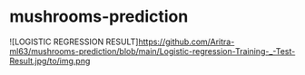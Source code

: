 # mushrooms-prediction
![LOGISTIC REGRESSION RESULT]https://github.com/Aritra-ml63/mushrooms-prediction/blob/main/Logistic-regression-Training-_-Test-Result.jpg/to/img.png
